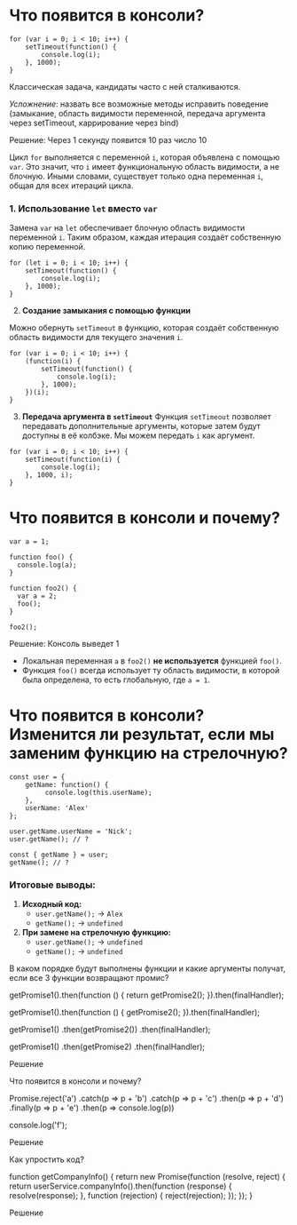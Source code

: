 # Что появится в консоли?

```JS
for (var i = 0; i < 10; i++) {
    setTimeout(function() {
        console.log(i);
    }, 1000);
}
```
Классическая задача, кандидаты часто с ней сталкиваются.

_Усложнение_: назвать все возможные методы исправить поведение (замыкание, область видимости переменной, передача аргумента через setTimeout, каррирование через bind)

Решение:
Через 1 секунду появится 10 раз число 10

Цикл `for` выполняется с переменной `i`, которая объявлена с помощью `var`. Это значит, что `i` имеет функциональную область видимости, а не блочную. Иными словами, существует только одна переменная `i`, общая для всех итераций цикла.

### 1. **Использование `let` вместо `var`**

Замена `var` на `let` обеспечивает блочную область видимости переменной `i`. Таким образом, каждая итерация создаёт собственную копию переменной.

```JS
for (let i = 0; i < 10; i++) {
    setTimeout(function() {
        console.log(i);
    }, 1000);
}
```

2. **Создание замыкания с помощью функции**

Можно обернуть `setTimeout` в функцию, которая создаёт собственную область видимости для текущего значения `i`.

```JS
for (var i = 0; i < 10; i++) {
    (function(i) {
        setTimeout(function() {
            console.log(i);
        }, 1000);
    })(i);
}
```

3. **Передача аргумента в `setTimeout`**
Функция `setTimeout` позволяет передавать дополнительные аргументы, которые затем будут доступны в её колбэке. Мы можем передать `i` как аргумент.

```JS
for (var i = 0; i < 10; i++) {
    setTimeout(function(i) {
        console.log(i);
    }, 1000, i);
}
```



# Что появится в консоли и почему?

```JS
var a = 1;
 
function foo() {
  console.log(a);
}
 
function foo2() {
  var a = 2;
  foo();
}
 
foo2();
```

Решение:
Консоль выведет 1
- Локальная переменная `a` в `foo2()` **не используется** функцией `foo()`.
- Функция `foo()` всегда использует ту область видимости, в которой была определена, то есть глобальную, где `a = 1`.



# Что появится в консоли? Изменится ли результат, если мы заменим функцию на стрелочную?

```JS
const user = {
    getName: function() {
         console.log(this.userName);
    },
    userName: 'Alex'
};
  
user.getName.userName = 'Nick';
user.getName(); // ?
 
const { getName } = user;
getName(); // ?
```

### Итоговые выводы:

1. **Исходный код:**
    - `user.getName();` → `Alex`
    - `getName();` → `undefined`
2. **При замене на стрелочную функцию:**
    - `user.getName();` → `undefined`
    - `getName();` → `undefined`







В каком порядке будут выполнены функции и какие аргументы получат, если все 3 функции возвращают промис?

getPromise1().then(function () {
    return getPromise2();
}).then(finalHandler);
   
getPromise1().then(function () {
    getPromise2();
}).then(finalHandler);
   
getPromise1()
    .then(getPromise2())
    .then(finalHandler);
   
getPromise1()
    .then(getPromise2)
    .then(finalHandler);

Решение


Что появится в консоли и почему?


Promise.reject('a')
    .catch(p => p + 'b')
    .catch(p => p + 'с')
    .then(p => p + 'd')
    .finally(p => p + 'e')
    .then(p => console.log(p))
 
console.log('f');

Решение



Как упростить код?

function getCompanyInfo() {
    return new Promise(function (resolve, reject) {
        return userService.companyInfo().then(function (response) {
            resolve(response);
        }, function (rejection) {
            reject(rejection);
        });
    });
}


Решение